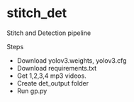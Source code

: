 # stitch_det
Stitch and Detection pipeline

Steps 
<ul>
  <li> Download yolov3.weights, yolov3.cfg </li>
  <li> Download requirements.txt </li>
  <li> Get 1,2,3,4 mp3 videos. </li>
  <li> Create det_output folder </li>
  <li> Run gp.py </li>
</ul>
